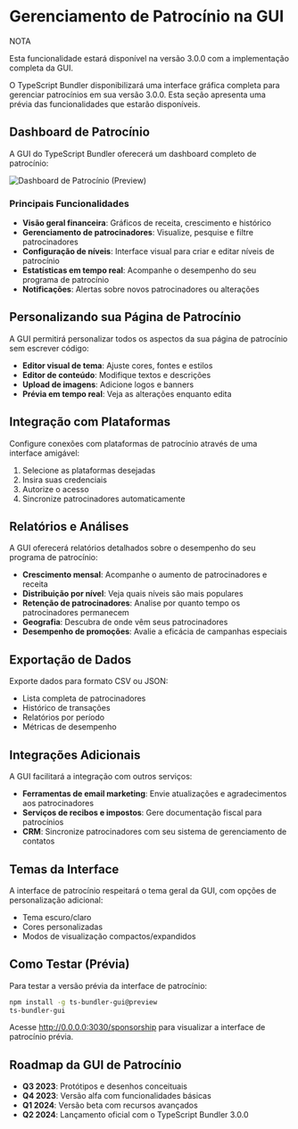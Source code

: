 
# Gerenciamento de Patrocínio na GUI

<div class="warning custom-block">
  <p class="custom-block-title">NOTA</p>
  <p>Esta funcionalidade estará disponível na versão 3.0.0 com a implementação completa da GUI.</p>
</div>

O TypeScript Bundler disponibilizará uma interface gráfica completa para gerenciar patrocínios em sua versão 3.0.0. Esta seção apresenta uma prévia das funcionalidades que estarão disponíveis.

## Dashboard de Patrocínio

A GUI do TypeScript Bundler oferecerá um dashboard completo de patrocínio:

![Dashboard de Patrocínio (Preview)](../assets/sponsorship-dashboard-preview.jpg)

### Principais Funcionalidades

- **Visão geral financeira**: Gráficos de receita, crescimento e histórico
- **Gerenciamento de patrocinadores**: Visualize, pesquise e filtre patrocinadores
- **Configuração de níveis**: Interface visual para criar e editar níveis de patrocínio
- **Estatísticas em tempo real**: Acompanhe o desempenho do seu programa de patrocínio
- **Notificações**: Alertas sobre novos patrocinadores ou alterações

## Personalizando sua Página de Patrocínio

A GUI permitirá personalizar todos os aspectos da sua página de patrocínio sem escrever código:

- **Editor visual de tema**: Ajuste cores, fontes e estilos
- **Editor de conteúdo**: Modifique textos e descrições
- **Upload de imagens**: Adicione logos e banners
- **Prévia em tempo real**: Veja as alterações enquanto edita

## Integração com Plataformas

Configure conexões com plataformas de patrocínio através de uma interface amigável:

1. Selecione as plataformas desejadas
2. Insira suas credenciais
3. Autorize o acesso
4. Sincronize patrocinadores automaticamente

## Relatórios e Análises

A GUI oferecerá relatórios detalhados sobre o desempenho do seu programa de patrocínio:

- **Crescimento mensal**: Acompanhe o aumento de patrocinadores e receita
- **Distribuição por nível**: Veja quais níveis são mais populares
- **Retenção de patrocinadores**: Analise por quanto tempo os patrocinadores permanecem
- **Geografia**: Descubra de onde vêm seus patrocinadores
- **Desempenho de promoções**: Avalie a eficácia de campanhas especiais

## Exportação de Dados

Exporte dados para formato CSV ou JSON:

- Lista completa de patrocinadores
- Histórico de transações
- Relatórios por período
- Métricas de desempenho

## Integrações Adicionais

A GUI facilitará a integração com outros serviços:

- **Ferramentas de email marketing**: Envie atualizações e agradecimentos aos patrocinadores
- **Serviços de recibos e impostos**: Gere documentação fiscal para patrocínios
- **CRM**: Sincronize patrocinadores com seu sistema de gerenciamento de contatos

## Temas da Interface

A interface de patrocínio respeitará o tema geral da GUI, com opções de personalização adicional:

- Tema escuro/claro
- Cores personalizadas
- Modos de visualização compactos/expandidos

## Como Testar (Prévia)

Para testar a versão prévia da interface de patrocínio:

```bash
npm install -g ts-bundler-gui@preview
ts-bundler-gui
```

Acesse http://0.0.0.0:3030/sponsorship para visualizar a interface de patrocínio prévia.

## Roadmap da GUI de Patrocínio

- **Q3 2023**: Protótipos e desenhos conceituais
- **Q4 2023**: Versão alfa com funcionalidades básicas
- **Q1 2024**: Versão beta com recursos avançados
- **Q2 2024**: Lançamento oficial com o TypeScript Bundler 3.0.0
